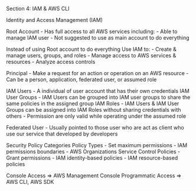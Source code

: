 Section 4: IAM & AWS CLI

Identity and Access Management (IAM)

Root Account
    -   Has full access to all AWS services including:
        -   Able to manage IAM user
    -   Not suggested to use as main account to do everything

Instead of using Root account to do everything
Use IAM to:
    -   Create & manage users, groups, and roles
    -   Manage access to AWS services & resources
    -   Analyze access controls

Principal
    -   Make a request for an action or operation on an AWS resource
    -   Can be a person, application, federated user, or assumed role

IAM Users 
    -   A individual of user account that has their own credentials
IAM User Groups
    -   IAM Users can be grouped into IAM user groups to share the same policies in the assigned group
IAM Roles
    -   IAM Users & IAM User Groups can be assigned into IAM Roles without sharing credentials with others
    -   Permission are only valid while operating under the assumed role

Federated User
    -   Usually pointed to those user who are act as client who use our service that developed by developers


Security Policy Categories
Policy Types
    -   Set maximum permissions
        -   IAM permissions boundaries
        -   AWS Organizations Service Control Policies
    -   Grant permissions
        -   IAM identity-based policies
        -   IAM resource-based policies

Console Access => AWS Management Console
Programmatic Access => AWS CLI, AWS SDK